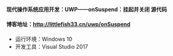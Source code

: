 #### 现代操作系统应用开发：UWP——onSuspend：挂起并关闭 源代码

#### 博客地址：http://littlefish33.cn/uwp/onSuspend

- 运行环境：Windows 10
- 开发工具：Visual Studio 2017